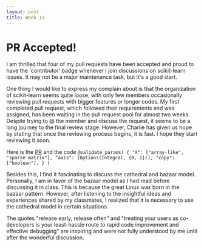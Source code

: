 ```yaml
---
layout: post
title: Week 11
---
```


# PR Accepted!

I am thrilled that four of my pull requests have been accepted and proud to have the 'contributor' badge whenever I join discussions on scikit-learn issues. It may not be a major maintenance task, but it's a good start.

<!--more-->

One thing I would like to express my complain about is that the organization of scikit-learn seems quite loose, with only few members occasionally reviewing pull requests with bigger features or longer codes. My first completed pull request, which followed their requirements and was assigned, has been waiting in the pull request pool for almost two weeks. Despite trying to @ the member and discuss the request, it seems to be a long journey to the final review stage. However, Charlie has given us hope by stating that once the reviewing process begins, it is fast. I hope they start reviewing it soon.

Here is the [PR](https://github.com/scikit-learn/scikit-learn/pull/26077) and the code `@validate_params(
    {
        "X": ["array-like", "sparse matrix"],
        "axis": [Options(Integral, {0, 1})],
        "copy": ["boolean"],
    }
)`


Besides this, I find it fascinating to discuss the cathedral and bazaar model. Personally, I am in favor of the bazaar model as I had read before discussing it in class. This is because the great Linux was born in the bazaar pattern. However, after listening to the insightful ideas and experiences shared by my classmates, I realized that it is necessary to use the cathedral model in certain situations.

The quotes "release early, release often" and "treating your users as co-developers is your least-hassle route to rapid code improvement and effective debugging" are inspiring and were not fully understood by me until after the wonderful discussion.